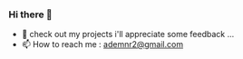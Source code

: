 ### Hi there 👋


- 🔭 check out my projects i'll appreciate some feedback ...
- 📫 How to reach me : ademnr2@gmail.com

